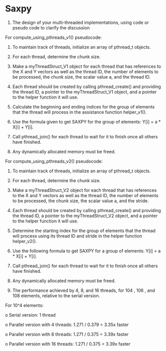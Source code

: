 # Saxpy
1) The design of your multi-threaded implementations, using code or pseudo code to clarify the discussion

For compute_using_pthreads_v1() pseudocode:

1) To maintain track of threads, initialize an array of pthread_t objects.

2) For each thread, determine the chunk size.

3) Make a myThreadStruct_V1 object for each thread that has references to the X and Y vectors as well as the thread ID, the number of elements to be processed, the chunk size, the scalar value a, and the thread ID.

4) Each thread should be created by calling pthread_create() and providing the thread ID, a pointer to the myThreadStruct_V1 object, and a pointer to the helper function it will use.

5) Calculate the beginning and ending indices for the group of elements that the thread will process in the assistance function helper_v1().

6) Use the formula given to get SAXPY for the group of elements: Y[i] = a * X[i] + Y[i].

7) Call pthread_join() for each thread to wait for it to finish once all others have finished.

8) Any dynamically allocated memory must be freed.

For compute_using_pthreads_v2() pseudocode:

1) To maintain track of threads, initialize an array of pthread_t objects.

2) For each thread, determine the chunk size.

3) Make a myThreadStruct_V2 object for each thread that has references to the X and Y vectors as well as the thread ID, the number of elements to be processed, the chunk size, the scalar value a, and the stride.

4) Each thread should be created by calling pthread_create() and providing the thread ID, a pointer to the myThreadStruct_V2 object, and a pointer to the helper function it will use.

5) Determine the starting index for the group of elements that the thread will process using its thread ID and stride in the helper function helper_v2().

6) Use the following formula to get SAXPY for a group of elements: Y[i] = a * X[i] + Y[i].

7) Call pthread_join() for each thread to wait for it to finish once all others have finished.

8) Any dynamically allocated memory must be freed.

2) The performance achieved by 4, 8, and 16 threads, for 104 , 106 , and 108 elements, relative to the serial version.

For 10^4 elements:

o Serial version: 1 thread

o Parallel version with 4 threads: 1.271 / 0.379 = 3.35x faster

o Parallel version with 8 threads: 1.271 / 0.375 = 3.39x faster

o Parallel version with 16 threads: 1.271 / 0.375 = 3.39x faster
